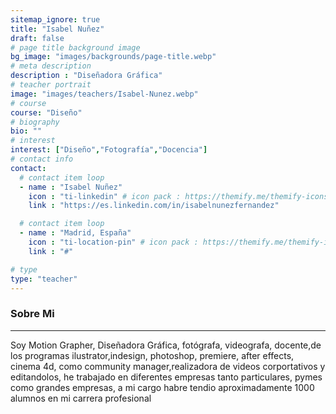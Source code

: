 ```yaml
---
sitemap_ignore: true
title: "Isabel Nuñez"
draft: false
# page title background image
bg_image: "images/backgrounds/page-title.webp"
# meta description
description : "Diseñadora Gráfica"
# teacher portrait
image: "images/teachers/Isabel-Nunez.webp"
# course
course: "Diseño"
# biography
bio: ""
# interest
interest: ["Diseño","Fotografía","Docencia"]
# contact info
contact:
  # contact item loop
  - name : "Isabel Nuñez"
    icon : "ti-linkedin" # icon pack : https://themify.me/themify-icons
    link : "https://es.linkedin.com/in/isabelnunezfernandez"

  # contact item loop
  - name : "Madrid, España"
    icon : "ti-location-pin" # icon pack : https://themify.me/themify-icons
    link : "#"

# type
type: "teacher"
---
```


### Sobre Mi
------------

Soy Motion Grapher, Diseñadora Gráfica, fotógrafa, videografa, docente,de los programas ilustrator,indesign, photoshop, premiere, after effects, cinema 4d,  como community manager,realizadora de videos corportativos y editandolos, he trabajado en diferentes empresas tanto particulares, pymes como grandes empresas, a mi cargo habre tendio aproximadamente 1000 alumnos en mi carrera profesional